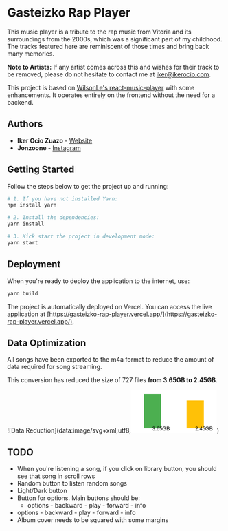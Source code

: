 # Gasteizko Rap Player

This music player is a tribute to the rap music from Vitoria and its surroundings from the 2000s, which was a significant part of my childhood. The tracks featured here are reminiscent of those times and bring back many memories.

**Note to Artists:** If any artist comes across this and wishes for their track to be removed, please do not hesitate to contact me at [iker@ikerocio.com](mailto:iker@ikerocio.com).

This project is based on [WilsonLe's react-music-player](https://github.com/WilsonLe/react-music-player) with some enhancements. It operates entirely on the frontend without the need for a backend.

## Authors

- **Iker Ocio Zuazo** - [Website](https://ikerocio.com)
- **Jonzoone** - [Instagram](https://www.instagram.com/jonzoonegraphics/)

## Getting Started

Follow the steps below to get the project up and running:

```bash
# 1. If you have not installed Yarn:
npm install yarn

# 2. Install the dependencies:
yarn install

# 3. Kick start the project in development mode:
yarn start
```

## Deployment

When you're ready to deploy the application to the internet, use:

```bash
yarn build
```

The project is automatically deployed on Vercel. You can access the live application at [https://gasteizko-rap-player.vercel.app/](https://gasteizko-rap-player.vercel.app/).

## Data Optimization

All songs have been exported to the m4a format to reduce the amount of data required for song streaming.

This conversion has reduced the size of 727 files **from 3.65GB to 2.45GB**.

![Data Reduction](data:image/svg+xml;utf8,<svg width="200" height="100" xmlns="http://www.w3.org/2000/svg"><rect width="200" height="100" fill="white" /><rect x="30" y="10" width="40" height="80" fill="#4CAF50" /><rect x="130" y="25" width="40" height="65" fill="#FFC107" /><text x="50" y="95" font-family="Arial" font-size="12" fill="black">3.65GB</text><text x="150" y="95" font-family="Arial" font-size="12" fill="black">2.45GB</text></svg>)

## TODO

- When you're listening a song, if you click on library button, you should see that song in scroll rows
- Random button to listen random songs
- Light/Dark button
- Button for options. Main buttons should be:
  - options - backward - play - forward - info
- options - backward - play - forward - info
- Album cover needs to be squared with some margins
